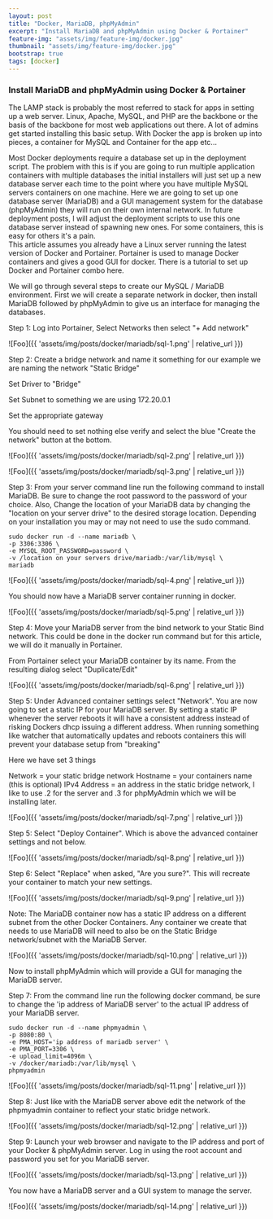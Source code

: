 ```yaml
---
layout: post
title: "Docker, MariaDB, phpMyAdmin"
excerpt: "Install MariaDB and phpMyAdmin using Docker & Portainer"
feature-img: "assets/img/feature-img/docker.jpg"
thumbnail: "assets/img/feature-img/docker.jpg"
bootstrap: true
tags: [docker]
---
```

### Install MariaDB and phpMyAdmin using Docker & Portainer

The LAMP stack is probably the most referred to stack for apps in setting up a web server.  Linux, Apache, MySQL, and PHP are the backbone or the basis of the backbone for most web applications out there.  A lot of admins get started installing this basic setup.   With Docker the app is broken up into pieces, a container for MySQL and Container for the app etc...


Most Docker deployments require a database set up in the deployment script.  The problem with this is if you are going to run multiple application containers with multiple databases the initial installers will just set up a new database server each time to the point where you have multiple MySQL servers containers on one machine.   Here we are going to set up one database server (MariaDB) and a GUI management system for the database (phpMyAdmin) they will run on their own internal network.  In future deployment posts, I will adjust the deployment scripts to use this one database server instead of spawning new ones.  For some containers, this is easy for others it's a pain.  
This article assumes you already have a Linux server running the latest version of Docker and Portainer.  Portainer is used to manage Docker containers and gives a good GUI for docker.  There is a tutorial to set up Docker and Portainer combo here.

We will go through several steps to create our MySQL / MariaDB environment.  First we will create a separate network in docker, then install MariaDB followed by phpMyAdmin to give us an interface for managing the databases.

Step 1:  Log into Portainer, Select Networks then select "+ Add network"

![Foo]({{ 'assets/img/posts/docker/mariadb/sql-1.png' | relative_url }})

Step 2:  Create a bridge network and name it something for our example we are naming the network "Static Bridge"

Set Driver to "Bridge"

Set Subnet to something we are using 172.20.0.1

Set the appropriate gateway

You should need to set nothing else verify and select the blue "Create the network" button at the bottom.

![Foo]({{ 'assets/img/posts/docker/mariadb/sql-2.png' | relative_url }})

![Foo]({{ 'assets/img/posts/docker/mariadb/sql-3.png' | relative_url }})

Step 3:  From your server command line run the following command to install MariaDB.  Be sure to change the root password to the password of your choice.  Also, Change the location of your MariaDB data by changing the "location on your server drive" to the desired storage location.  Depending on your installation you may or may not need to use the sudo command.

```
sudo docker run -d --name mariadb \
-p 3306:3306 \
-e MYSQL_ROOT_PASSWORD=password \
-v /location on your servers drive/mariadb:/var/lib/mysql \
mariadb
```

![Foo]({{ 'assets/img/posts/docker/mariadb/sql-4.png' | relative_url }})

You should now have a MariaDB server container running in docker.

![Foo]({{ 'assets/img/posts/docker/mariadb/sql-5.png' | relative_url }})

Step 4:  Move your MariaDB server from the bind network to your Static Bind network.  This could be done in the docker run command but for this article, we will do it manually in Portainer.

From Portainer select your MariaDB container by its name.  From the resulting dialog select "Duplicate/Edit"

![Foo]({{ 'assets/img/posts/docker/mariadb/sql-6.png' | relative_url }})

Step 5:  Under Advanced container settings select "Network".  You are now going to set a static IP for your MariaDB server.  By setting a static IP whenever the server reboots it will have a consistent address instead of risking Dockers dhcp issuing a different address.  When running something like watcher that automatically updates and reboots containers this will prevent your database setup from "breaking"

Here we have set 3 things

Network = your static bridge network
Hostname = your containers name (this is optional)
IPv4 Address = an address in the static bridge network, I like to use .2 for the server and .3 for phpMyAdmin which we will be installing later.

![Foo]({{ 'assets/img/posts/docker/mariadb/sql-7.png' | relative_url }})

Step 5:  Select "Deploy Container". Which is above the advanced container settings and not below.

![Foo]({{ 'assets/img/posts/docker/mariadb/sql-8.png' | relative_url }})

Step 6: Select "Replace" when asked, "Are you sure?".  This will recreate your container to match your new settings.

![Foo]({{ 'assets/img/posts/docker/mariadb/sql-9.png' | relative_url }})

Note:  The MariaDB container now has a static IP address on a different subnet from the other Docker Containers.  Any container we create that needs to use MariaDB will need to also be on the Static Bridge network/subnet with the MariaDB Server.

![Foo]({{ 'assets/img/posts/docker/mariadb/sql-10.png' | relative_url }})

Now to install phpMyAdmin which will provide a GUI for managing the MariaDB server.  

Step 7: From the command line run the following docker command, be sure to change the 'ip address of MariaDB server' to the actual IP address of your MariaDB server.

```
sudo docker run -d --name phpmyadmin \
-p 8080:80 \
-e PMA_HOST='ip address of mariadb server' \
-e PMA_PORT=3306 \
-e upload_limit=4096m \
-v /docker/mariadb:/var/lib/mysql \
phpmyadmin
```

![Foo]({{ 'assets/img/posts/docker/mariadb/sql-11.png' | relative_url }})

Step 8:  Just like with the MariaDB server above edit the network of the phpmyadmin container to reflect your static bridge network.

![Foo]({{ 'assets/img/posts/docker/mariadb/sql-12.png' | relative_url }})

Step 9:  Launch your web browser and navigate to the IP address and port of your Docker & phpMyAdmin server.  Log in using the root account and password you set for you MariaDB server.

![Foo]({{ 'assets/img/posts/docker/mariadb/sql-13.png' | relative_url }})

You now have a MariaDB server and a GUI system to manage the server.

![Foo]({{ 'assets/img/posts/docker/mariadb/sql-14.png' | relative_url }})

